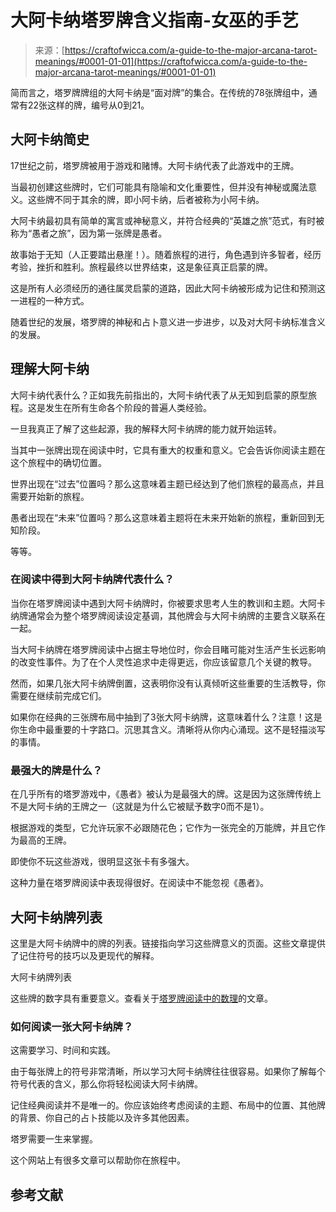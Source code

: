 <!--yml

category: 未分类

date: 2024-06-12 18:10:03

-->

# 大阿卡纳塔罗牌含义指南-女巫的手艺

> 来源：[https://craftofwicca.com/a-guide-to-the-major-arcana-tarot-meanings/#0001-01-01](https://craftofwicca.com/a-guide-to-the-major-arcana-tarot-meanings/#0001-01-01)

简而言之，塔罗牌牌组的大阿卡纳是“面对牌”的集合。在传统的78张牌组中，通常有22张这样的牌，编号从0到21。

## 大阿卡纳简史

17世纪之前，塔罗牌被用于游戏和赌博。大阿卡纳代表了此游戏中的王牌。

当最初创建这些牌时，它们可能具有隐喻和文化重要性，但并没有神秘或魔法意义。这些牌不同于其余的牌，即小阿卡纳，后者被称为小阿卡纳。

大阿卡纳最初具有简单的寓言或神秘意义，并符合经典的“英雄之旅”范式，有时被称为“愚者之旅”，因为第一张牌是愚者。

故事始于无知（人正要踏出悬崖！）。随着旅程的进行，角色遇到许多智者，经历考验，挫折和胜利。旅程最终以世界结束，这是象征真正启蒙的牌。

这是所有人必须经历的通往属灵启蒙的道路，因此大阿卡纳被形成为记住和预测这一进程的一种方式。

随着世纪的发展，塔罗牌的神秘和占卜意义进一步进步，以及对大阿卡纳标准含义的发展。

## 理解大阿卡纳

大阿卡纳代表什么？正如我先前指出的，大阿卡纳代表了从无知到启蒙的原型旅程。这是发生在所有生命各个阶段的普遍人类经验。

一旦我真正了解了这些起源，我的解释大阿卡纳牌的能力就开始运转。

当其中一张牌出现在阅读中时，它具有重大的权重和意义。它会告诉你阅读主题在这个旅程中的确切位置。

世界出现在“过去”位置吗？那么这意味着主题已经达到了他们旅程的最高点，并且需要开始新的旅程。

愚者出现在“未来”位置吗？那么这意味着主题将在未来开始新的旅程，重新回到无知阶段。

等等。

### 在阅读中得到大阿卡纳牌代表什么？

当你在塔罗牌阅读中遇到大阿卡纳牌时，你被要求思考人生的教训和主题。大阿卡纳牌通常会为整个塔罗牌阅读设定基调，其他牌会与大阿卡纳牌的主要含义联系在一起。

当大阿卡纳牌在塔罗牌阅读中占据主导地位时，你会目睹可能对生活产生长远影响的改变性事件。为了在个人灵性追求中走得更远，你应该留意几个关键的教导。

然而，如果几张大阿卡纳牌倒置，这表明你没有认真倾听这些重要的生活教导，你需要在继续前完成它们。

如果你在经典的三张牌布局中抽到了3张大阿卡纳牌，这意味着什么？注意！这是你生命中最重要的十字路口。沉思其含义。清晰将从你内心涌现。这不是轻描淡写的事情。

### 最强大的牌是什么？

在几乎所有的塔罗游戏中，《愚者》被认为是最强大的牌。这是因为这张牌传统上不是大阿卡纳的王牌之一（这就是为什么它被赋予数字0而不是1）。

根据游戏的类型，它允许玩家不必跟随花色；它作为一张完全的万能牌，并且它作为最高的王牌。

即使你不玩这些游戏，很明显这张卡有多强大。

这种力量在塔罗牌阅读中表现得很好。在阅读中不能忽视《愚者》。

## 大阿卡纳牌列表

这里是大阿卡纳牌中的牌的列表。链接指向学习这些牌意义的页面。这些文章提供了记住符号的技巧以及更现代的解释。

大阿卡纳牌列表

这些牌的数字具有重要意义。查看关于[塔罗牌阅读中的数理](https://craftofwicca.com/significance-of-numerology-in-tarot-card-readings/)的文章。

### 如何阅读一张大阿卡纳牌？

这需要学习、时间和实践。

由于每张牌上的符号非常清晰，所以学习大阿卡纳牌往往很容易。如果你了解每个符号代表的含义，那么你将轻松阅读大阿卡纳牌。

记住经典阅读并不是唯一的。你应该始终考虑阅读的主题、布局中的位置、其他牌的背景、你自己的占卜技能以及许多其他因素。

塔罗需要一生来掌握。

这个网站上有很多文章可以帮助你在旅程中。

## 参考文献

